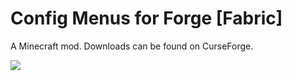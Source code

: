# Config Menus for Forge [Fabric]

A Minecraft mod. Downloads can be found on CurseForge.

![](https://i.imgur.com/DCwxKZU.png)